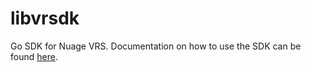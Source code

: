 # libvrsdk

Go SDK for Nuage VRS. Documentation on how to use the SDK can be found [here](https://godoc.org/github.com/nuagenetworks/libvrsdk).
